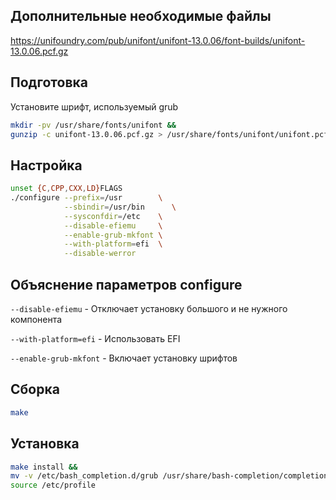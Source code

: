 <package-info :package="package" instsize showsbu2></package-info>

<script>
		new Vue({
		el: '#main',
		data: { package: {} },
		mounted: function () {
				this.getPackage('grub');
		},
		methods: {
			getPackage: function(name) {
					getPackage(name)
					.then(response => this.package = response);
			},
		}
  })
</script>

## Дополнительные необходимые файлы

https://unifoundry.com/pub/unifont/unifont-13.0.06/font-builds/unifont-13.0.06.pcf.gz

## Подготовка

Установите шрифт, используемый grub

```bash
mkdir -pv /usr/share/fonts/unifont &&
gunzip -c unifont-13.0.06.pcf.gz > /usr/share/fonts/unifont/unifont.pcf
```

## Настройка

```bash
unset {C,CPP,CXX,LD}FLAGS
./configure --prefix=/usr        \
            --sbindir=/usr/bin      \
            --sysconfdir=/etc    \
            --disable-efiemu     \
            --enable-grub-mkfont \
            --with-platform=efi  \
            --disable-werror   
```

## Объяснение параметров configure

`--disable-efiemu` - Отключает установку большого и не нужного компонента

`--with-platform=efi` - Использовать EFI

`--enable-grub-mkfont` - Включает установку шрифтов

## Сборка


```bash
make
```

## Установка

```bash
make install &&
mv -v /etc/bash_completion.d/grub /usr/share/bash-completion/completions
source /etc/profile
```
 
